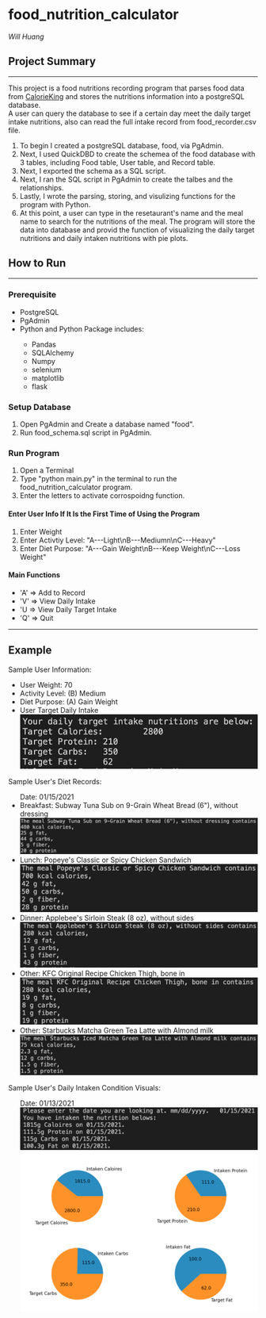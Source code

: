 # food_nutrition_calculator
<em>Will Huang</em>
<br>


## Project Summary
<hr>

This project is a food nutritions recording program that parses food data from [CalorieKing](
https://www.calorieking.com/us/en/) and stores the nutritions information into a postgreSQL database.  
A user can query the database to see if a certain day meet the daily target intake nutritions, also can read the full intake record from food_recorder.csv file.

<ol>
<li>To begin I created a postgreSQL database, food, via PgAdmin. </li>
<li>Next, I used QuickDBD to create the schemea of the food database with 3 tables, including Food table, User table, and Record table.</li>
<li>Next, I exported the schema as a SQL script.</li>
<li>Next, I ran the SQL script in PgAdmin to create the talbes and the relationships.</li>
<li>Lastly, I wrote the parsing, storing, and visulizing functions for the program with Python.</li>
<li>At this point, a user can type in the resetaurant's name and the meal name to search for the nutritions of the meal. The program will store the data into database and provid the function of visualizing the daily target nutritions and daily intaken nutritions with pie plots.
</li>
</ol>

## How to Run
<hr>

### Prerequisite
<ul>
    <li>PostgreSQL
    </li>
     <li>PgAdmin
    </li>
     <li>Python and Python Package includes:
    </li>
    <ul>
        <li>Pandas
        </li>
        <li>SQLAlchemy
        </li>
        <li>Numpy
        </li>
        <li>selenium
        </li>
        <li>matplotlib
        </li>
        <li>flask
        </li>
    </ul>
</ul>

### Setup Database
<ol>
    <li>Open PgAdmin and Create a database named "food".
    </li>
    <li>Run food_schema.sql script in PgAdmin.
    </li>
</ol>



### Run Program
<ol>
    <li>Open a Terminal
    </li>
    <li>Type "python main.py" in the terminal to run the food_nutrition_calculator program.
    </li>
    <li>Enter the letters to activate corrospoidng function.
    </li>
</ol>

#### Enter User Info If It Is the First Time of Using the Program

<ol>
    <li>Enter Weight
    </li>
    <li>Enter Activtiy Level: "A---Light\nB---Mediumn\nC---Heavy"
    </li>
    <li>Enter Diet Purpose:
    "A---Gain Weight\nB---Keep Weight\nC---Loss Weight"
    </li>
</ol>


#### Main Functions

<ul>
<li>'A' => Add to Record</li>
<li>'V' => View Daily Intake</li>
<li>'U  => View Daily Target Intake</li>
<li>'Q' => Quit</li>
</ul>

<hr>

## Example
Sample User Information:
<ul>
    <li>User Weight: 70
    </li>
    <li>Activity Level: (B) Medium
    </li>
    <li>Diet Purpose: (A) Gain Weight
    </li>
    <li>User Target Daily Intake
    <img src='images/target.png'>
    </li>
</ul>

Sample User's Diet Records:
<ul>
Date: 01/15/2021
    <li>Breakfast: Subway Tuna Sub on 9-Grain Wheat Bread (6"), without dressing
    <img src='images/breakfast.png'>
    </li>
    <li>Lunch: Popeye's Classic or Spicy Chicken Sandwich
    <img src='images/lunch.png'>
    </li>
    <li>Dinner: Applebee's Sirloin Steak (8 oz), without sides
    <img src='images/dinner.png'>
    </li>
    <li>Other: KFC Original Recipe Chicken Thigh, bone in
    <img src='images/other1.png'>
    </li>
    <li>Other: Starbucks Matcha Green Tea Latte with Almond milk
    <img src='images/other2.png'>
    </li>
</ul>

Sample User's Daily Intaken Condition Visuals: 
<ul>
Date: 01/13/2021
<img src='images/describe.png'>
<img src='images/visuals.png'>
</ul>